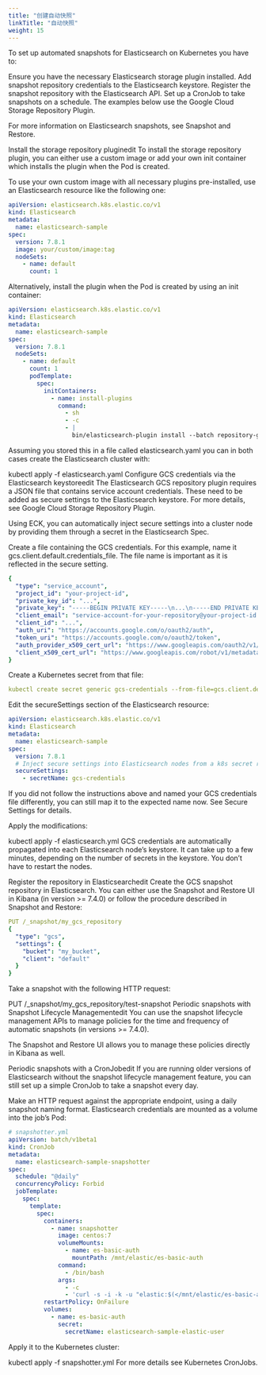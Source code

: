 ```yaml
---
title: "创建自动快照"
linkTitle: "自动快照"
weight: 15
---
```


To set up automated snapshots for Elasticsearch on Kubernetes you have to:

Ensure you have the necessary Elasticsearch storage plugin installed.
Add snapshot repository credentials to the Elasticsearch keystore.
Register the snapshot repository with the Elasticsearch API.
Set up a CronJob to take snapshots on a schedule.
The examples below use the Google Cloud Storage Repository Plugin.

For more information on Elasticsearch snapshots, see Snapshot and Restore.

Install the storage repository pluginedit
To install the storage repository plugin, you can either use a custom image or add your own init container which installs the plugin when the Pod is created.

To use your own custom image with all necessary plugins pre-installed, use an Elasticsearch resource like the following one:

```yaml
apiVersion: elasticsearch.k8s.elastic.co/v1
kind: Elasticsearch
metadata:
  name: elasticsearch-sample
spec:
  version: 7.8.1
  image: your/custom/image:tag
  nodeSets:
    - name: default
      count: 1
```

Alternatively, install the plugin when the Pod is created by using an init container:

```yaml
apiVersion: elasticsearch.k8s.elastic.co/v1
kind: Elasticsearch
metadata:
  name: elasticsearch-sample
spec:
  version: 7.8.1
  nodeSets:
    - name: default
      count: 1
      podTemplate:
        spec:
          initContainers:
            - name: install-plugins
              command:
                - sh
                - -c
                - |
                  bin/elasticsearch-plugin install --batch repository-gcs
```

Assuming you stored this in a file called elasticsearch.yaml you can in both cases create the Elasticsearch cluster with:

kubectl apply -f elasticsearch.yaml
Configure GCS credentials via the Elasticsearch keystoreedit
The Elasticsearch GCS repository plugin requires a JSON file that contains service account credentials. These need to be added as secure settings to the Elasticsearch keystore. For more details, see Google Cloud Storage Repository Plugin.

Using ECK, you can automatically inject secure settings into a cluster node by providing them through a secret in the Elasticsearch Spec.

Create a file containing the GCS credentials. For this example, name it gcs.client.default.credentials_file. The file name is important as it is reflected in the secure setting.

```yaml
{
  "type": "service_account",
  "project_id": "your-project-id",
  "private_key_id": "...",
  "private_key": "-----BEGIN PRIVATE KEY-----\n...\n-----END PRIVATE KEY-----\n",
  "client_email": "service-account-for-your-repository@your-project-id.iam.gserviceaccount.com",
  "client_id": "...",
  "auth_uri": "https://accounts.google.com/o/oauth2/auth",
  "token_uri": "https://accounts.google.com/o/oauth2/token",
  "auth_provider_x509_cert_url": "https://www.googleapis.com/oauth2/v1/certs",
  "client_x509_cert_url": "https://www.googleapis.com/robot/v1/metadata/x509/your-bucket@your-project-id.iam.gserviceaccount.com",
}
```

Create a Kubernetes secret from that file:

```yaml
kubectl create secret generic gcs-credentials --from-file=gcs.client.default.credentials_file
```

Edit the secureSettings section of the Elasticsearch resource:

```yaml
apiVersion: elasticsearch.k8s.elastic.co/v1
kind: Elasticsearch
metadata:
  name: elasticsearch-sample
spec:
  version: 7.8.1
  # Inject secure settings into Elasticsearch nodes from a k8s secret reference
  secureSettings:
    - secretName: gcs-credentials
```

If you did not follow the instructions above and named your GCS credentials file differently, you can still map it to the expected name now. See Secure Settings for details.

Apply the modifications:

kubectl apply -f elasticsearch.yml
GCS credentials are automatically propagated into each Elasticsearch node’s keystore. It can take up to a few minutes, depending on the number of secrets in the keystore. You don’t have to restart the nodes.

Register the repository in Elasticsearchedit
Create the GCS snapshot repository in Elasticsearch. You can either use the Snapshot and Restore UI in Kibana (in version >= 7.4.0) or follow the procedure described in Snapshot and Restore:

```yaml
PUT /_snapshot/my_gcs_repository
{
  "type": "gcs",
  "settings": {
    "bucket": "my_bucket",
    "client": "default"
  }
}
```

Take a snapshot with the following HTTP request:

PUT /\_snapshot/my_gcs_repository/test-snapshot
Periodic snapshots with Snapshot Lifecycle Managementedit
You can use the snapshot lifecycle management APIs to manage policies for the time and frequency of automatic snapshots (in versions >= 7.4.0).

The Snapshot and Restore UI allows you to manage these policies directly in Kibana as well.

Periodic snapshots with a CronJobedit
If you are running older versions of Elasticsearch without the snapshot lifecycle management feature, you can still set up a simple CronJob to take a snapshot every day.

Make an HTTP request against the appropriate endpoint, using a daily snapshot naming format. Elasticsearch credentials are mounted as a volume into the job’s Pod:

```yaml
# snapshotter.yml
apiVersion: batch/v1beta1
kind: CronJob
metadata:
  name: elasticsearch-sample-snapshotter
spec:
  schedule: "@daily"
  concurrencyPolicy: Forbid
  jobTemplate:
    spec:
      template:
        spec:
          containers:
            - name: snapshotter
              image: centos:7
              volumeMounts:
                - name: es-basic-auth
                  mountPath: /mnt/elastic/es-basic-auth
              command:
                - /bin/bash
              args:
                - -c
                - 'curl -s -i -k -u "elastic:$(</mnt/elastic/es-basic-auth/elastic)" -XPUT "https://elasticsearch-sample-es-http:9200/_snapshot/my_gcs_repository/%3Csnapshot-%7Bnow%2Fd%7D%3E" | tee /dev/stderr | grep "200 OK"'
          restartPolicy: OnFailure
          volumes:
            - name: es-basic-auth
              secret:
                secretName: elasticsearch-sample-elastic-user
```

Apply it to the Kubernetes cluster:

kubectl apply -f snapshotter.yml
For more details see Kubernetes CronJobs.
